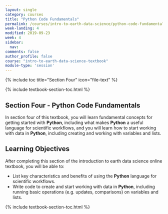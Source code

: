 ```yaml
---
layout: single
category: courses
title: "Python Code Fundamentals"
permalink: /courses/intro-to-earth-data-science/python-code-fundamentals/
week-landing: 4
modified: 2019-09-23
week: 4
sidebar:
  nav:
comments: false
author_profile: false
course: "intro-to-earth-data-science-textbook"
module-type: 'session'
---
```

{% include toc title="Section Four" icon="file-text" %}

{% include textbook-section-toc.html %}


<div class="notice--info" markdown="1">

## <i class="fa fa-ship" aria-hidden="true"></i> Section Four - Python Code Fundamentals

In section four of this textbook, you will learn fundamental concepts for getting started with **Python**, including what makes **Python** a useful language for scientific workflows, and you will learn how to start working with data in **Python**, including creating and working with variables and lists. 


## <i class="fa fa-graduation-cap" aria-hidden="true"></i> Learning Objectives

After completing this section of the introduction to earth data science online textbook, you will be able to:

* List key characteristics and benefits of using the **Python** language for scientific workflows.
* Write code to create and start working with data in **Python**, including running basic operations (e.g. updates, comparisons) on variables and lists.


</div>


{% include textbook-section-toc.html %}

